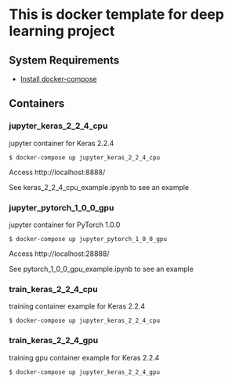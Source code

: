 # This is docker template for deep learning project

## System Requirements

* [Install docker-compose](https://docs.docker.com/compose/install/)


## Containers

### jupyter_keras_2_2_4_cpu

jupyter container for Keras 2.2.4

```
$ docker-compose up jupyter_keras_2_2_4_cpu
```

Access http://localhost:8888/

See keras_2_2_4_cpu_example.ipynb to see an example

### jupyter_pytorch_1_0_0_gpu

jupyter container for PyTorch 1.0.0

```
$ docker-compose up jupyter_pytorch_1_0_0_gpu
```

Access http://localhost:28888/

See pytorch_1_0_0_gpu_example.ipynb to see an example

### train_keras_2_2_4_cpu

training container example for Keras 2.2.4

```
$ docker-compose up jupyter_keras_2_2_4_cpu
```

### train_keras_2_2_4_gpu

training gpu container example for Keras 2.2.4

```
$ docker-compose up jupyter_keras_2_2_4_gpu
```
